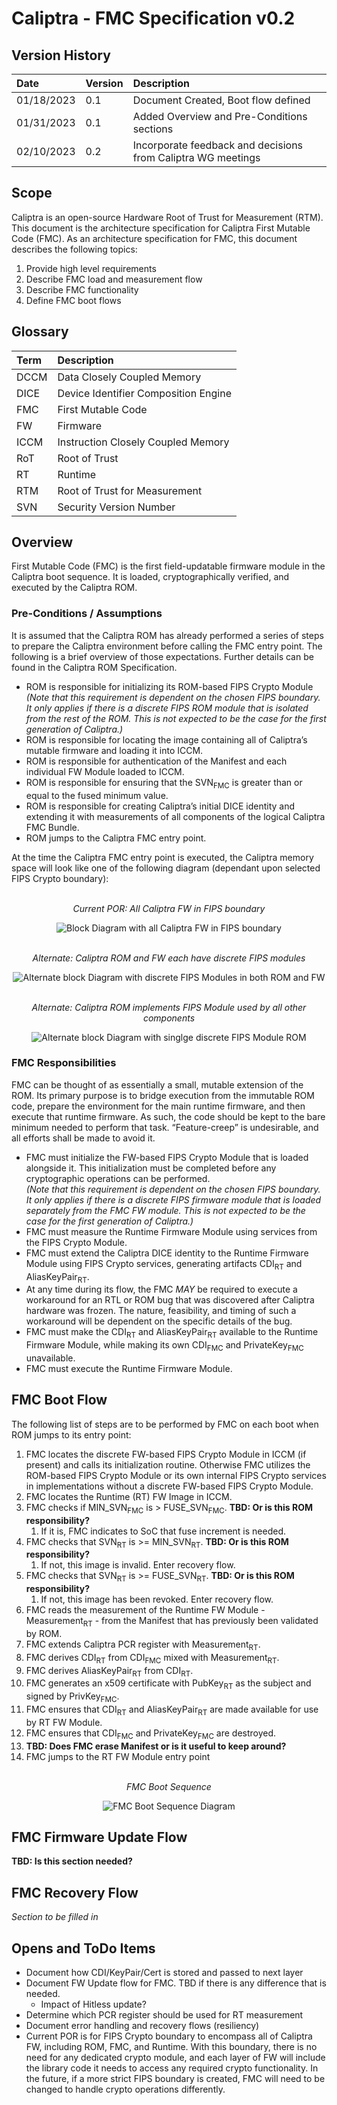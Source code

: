 # Caliptra - FMC Specification v0.2


## Version History

| Date       | Version | Description                                                              |
| :--------- | :------ | :----------------------------------------------------------------------- |
| 01/18/2023 | 0.1     | Document Created, Boot flow defined                                      |
| 01/31/2023 | 0.1     | Added Overview and Pre-Conditions sections                               |
| 02/10/2023 | 0.2     | Incorporate feedback and decisions from Caliptra WG meetings             |


## Scope

Caliptra is an open-source Hardware Root of Trust for Measurement (RTM). This document is the architecture specification for Caliptra First Mutable Code (FMC).
As an architecture specification for FMC, this document describes the following topics:

1. Provide high level requirements
2. Describe FMC load and measurement flow
3. Describe FMC functionality
4. Define FMC boot flows


## Glossary

| Term                | Description                                                               |
| :------------------ | :------------------------------------------------------------------------ |
| DCCM                | Data Closely Coupled Memory                                               |
| DICE                | Device Identifier Composition Engine                                      |
| FMC                 | First Mutable Code                                                        |
| FW                  | Firmware                                                                  |
| ICCM                | Instruction Closely Coupled Memory                                        |
| RoT                 | Root of Trust                                                             |
| RT                  | Runtime                                                                   |
| RTM                 | Root of Trust for Measurement                                             |
| SVN                 | Security Version Number                                                   |


## Overview

First Mutable Code (FMC) is the first field-updatable firmware module in the Caliptra boot sequence. It is loaded, cryptographically verified,
and executed by the Caliptra ROM.


### Pre-Conditions / Assumptions

It is assumed that the Caliptra ROM has already performed a series of steps to prepare the Caliptra environment before calling the FMC entry point. The
following is a brief overview of those expectations. Further details can be found in the Caliptra ROM Specification.

- ROM is responsible for initializing its ROM-based FIPS Crypto Module
  <br> *(Note that this requirement is dependent on the chosen FIPS boundary. It only applies if there is a discrete FIPS ROM module that is isolated from the
  rest of the ROM. This is not expected to be the case for the first generation of Caliptra.)*
- ROM is responsible for locating the image containing all of Caliptra’s mutable firmware and loading it into ICCM.
- ROM is responsible for authentication of the Manifest and each individual FW Module loaded to ICCM.
- ROM is responsible for ensuring that the SVN<sub>FMC</sub>  is greater than or equal to the fused minimum value.
- ROM is responsible for creating Caliptra’s initial DICE identity and extending it with measurements of all components of the logical Caliptra FMC Bundle.
- ROM jumps to the Caliptra FMC entry point.

At the time the Caliptra FMC entry point is executed, the Caliptra memory space will look like one of the following diagram (dependant upon selected FIPS Crypto
boundary):

<center>

<br> *Current POR: All Caliptra FW in FIPS boundary*

![Block Diagram with all Caliptra FW in FIPS boundary](doc/diagrams/Caliptra_FMC_Internal_FW_FIPS.svg)

<br> *Alternate: Caliptra ROM and FW each have discrete FIPS modules*

![Alternate block Diagram with discrete FIPS Modules in both ROM and FW](doc/diagrams/Caliptra_FMC_Discrete_FW_FIPS.svg)

<br> *Alternate: Caliptra ROM implements FIPS Module used by all other components*

![Alternate block Diagram with singlge discrete FIPS Module ROM](doc/diagrams/Caliptra_FMC_ROM_FIPS.svg )

</center>


### FMC Responsibilities

FMC can be thought of as essentially a small, mutable extension of the ROM. Its primary purpose is to bridge execution from the immutable ROM code, prepare the
environment for the main runtime firmware, and then execute that runtime firmware. As such, the code should be kept to the bare minimum needed to perform that
task. “Feature-creep” is undesirable, and all efforts shall be made to avoid it.

- FMC must initialize the FW-based FIPS Crypto Module that is loaded alongside it. This initialization must be completed before any cryptographic operations can
  be performed.
  <br> *(Note that this requirement is dependent on the chosen FIPS boundary. It only applies if there is a discrete FIPS firmware module that is loaded
  separately from the FMC FW module. This is not expected to be the case for the first generation of Caliptra.)*
- FMC must measure the Runtime Firmware Module using services from the FIPS Crypto Module.
- FMC must extend the Caliptra DICE identity to the Runtime Firmware Module using FIPS Crypto services, generating artifacts CDI<sub>RT</sub> and
  AliasKeyPair<sub>RT</sub>.
- At any time during its flow, the FMC *MAY* be required to execute a workaround for an RTL or ROM bug that was discovered after Caliptra hardware was frozen.
  The nature, feasibility, and timing of such a workaround will be dependent on the specific details of the bug.
- FMC must make the CDI<sub>RT</sub> and AliasKeyPair<sub>RT</sub> available to the Runtime Firmware Module, while making its own CDI<sub>FMC</sub> and
  PrivateKey<sub>FMC</sub> unavailable.
- FMC must execute the Runtime Firmware Module.


## FMC Boot Flow

The following list of steps are to be performed by FMC on each boot when ROM jumps to its entry point:

1. FMC locates the discrete FW-based FIPS Crypto Module in ICCM (if present) and calls its initialization routine. Otherwise FMC utilizes the ROM-based FIPS
   Crypto
   Module or its own internal FIPS Crypto services in implementations without a discrete FW-based FIPS Crypto Module.
1. FMC locates the Runtime (RT) FW Image in ICCM.
1. FMC checks if MIN_SVN<sub>FMC</sub> is > FUSE_SVN<sub>FMC</sub>.  **TBD: Or is this ROM responsibility?**
   1. If it is, FMC indicates to SoC that fuse increment is needed.
1. FMC checks that SVN<sub>RT</sub> is >= MIN_SVN<sub>RT</sub>.  **TBD: Or is this ROM responsibility?**
   1. If not, this image is invalid. Enter recovery flow.
1. FMC checks that SVN<sub>RT</sub> is >= FUSE_SVN<sub>RT</sub>.  **TBD: Or is this ROM responsibility?**
   1. If not, this image has been revoked. Enter recovery flow.
1. FMC reads the measurement of the Runtime FW Module - Measurement<sub>RT</sub> - from the Manifest that has previously been validated by ROM.
1. FMC extends Caliptra PCR register with Measurement<sub>RT</sub>.
1. FMC derives CDI<sub>RT</sub> from CDI<sub>FMC</sub> mixed with Measurement<sub>RT</sub>.
1. FMC derives AliasKeyPair<sub>RT</sub> from CDI<sub>RT</sub>.
1. FMC generates an x509 certificate with PubKey<sub>RT</sub> as the subject and signed by PrivKey<sub>FMC</sub>.
1. FMC ensures that CDI<sub>RT</sub> and AliasKeyPair<sub>RT</sub> are made available for use by RT FW Module.
1. FMC ensures that CDI<sub>FMC</sub> and PrivateKey<sub>FMC</sub> are destroyed.
1. **TBD: Does FMC erase Manifest or is it useful to keep around?**
1. FMC jumps to the RT FW Module entry point

<center>

<br> *FMC Boot Sequence*

![FMC Boot Sequence Diagram](doc/diagrams/Caliptra_FMC_Boot_Sequence.svg)

</center>


## FMC Firmware Update Flow

**TBD: Is this section needed?**


## FMC Recovery Flow

*Section to be filled in*


## Opens and ToDo Items

- Document how CDI/KeyPair/Cert is stored and passed to next layer
- Document FW Update flow for FMC. TBD if there is any difference that is needed.
  - Impact of Hitless update?
- Determine which PCR register should be used for RT measurement
- Document error handling and recovery flows (resiliency)
- Current POR is for FIPS Crypto boundary to encompass all of Caliptra FW, including ROM, FMC, and Runtime. With this boundary, there is no need for any
  dedicated crypto module, and each layer of FW will include the library code it needs to access any required crypto functionality. In the future, if a more
  strict FIPS boundary is created, FMC will need to be changed to handle crypto operations differently.
